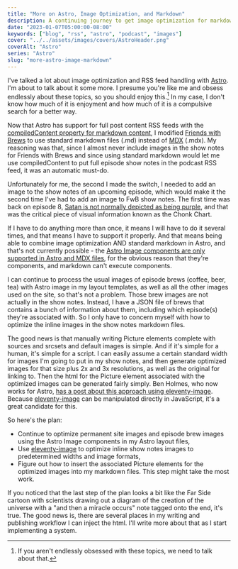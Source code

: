 ```yaml
---
title: "More on Astro, Image Optimization, and Markdown"
description: A continuing journey to get image optimization for markdown files with Astro.
date: "2023-01-07T05:00:00-08:00"
keywords: ["blog", "rss", "astro", "podcast", "images"]
cover: "../../assets/images/covers/AstroHeader.png"
coverAlt: "Astro"
series: "Astro"
slug: "more-astro-image-markdown"
---
```


I've talked a lot about image optimization and RSS feed handling with [Astro](https://astro.build/). I'm about to talk about it some more. I presume you're like me and obsess endlessly about these topics, so you should enjoy this.[^1] In my case, I don't know how much of it is enjoyment and how much of it is a compulsive search for a better way.

Now that Astro has support for full post content RSS feeds with the [compiledContent property for markdown content](https://docs.astro.build/en/guides/rss/#including-full-post-content), I modified [Friends with Brews](https://friendswithbrews.com) to use standard markdown files (.md) instead of [MDX](https://mdxjs.com) (.mdx). My reasoning was that, since I almost never include images in the show notes for Friends with Brews and since using standard markdown would let me use compiledContent to put full episode show notes in the podcast RSS feed, it was an automatic must-do.

Unfortunately for me, the second I made the switch, I needed to add an image to the show notes of an upcoming episode, which would make it the second time I've had to add an image to FwB show notes. The first time was back on episode 8, [Satan is not normally depicted as being purple](https://friendswithbrews.com/8/), and that was the critical piece of visual information known as the Chonk Chart.

If I have to do anything more than once, it means I will have to do it several times, and that means I have to support it properly. And that means being able to combine image optimization AND standard markdown in Astro, and that's not currently possible - the [Astro Image components are only supported in Astro and MDX files](https://docs.astro.build/en/guides/images/#astros-image-integration), for the obvious reason that they're components, and markdown can't execute components.

I can continue to process the usual images of episode brews (coffee, beer, tea) with Astro image in my layout templates, as well as all the other images used on the site, so that's not a problem. Those brew images are not actually in the show notes. Instead, I have a JSON file of brews that contains a bunch of information about them, including which episode(s) they're associated with. So I only have to concern myself with how to optimize the inline images in the show notes markdown files.

The good news is that manually writing Picture elements complete with sources and srcsets and default images is simple. And if it's simple for a human, it's simple for a script. I can easily assume a certain standard width for images I'm going to put in my show notes, and then generate optimized images for that size plus 2x and 3x resolutions, as well as the original for linking to. Then the html for the Picture element associated with the optimized images can be generated fairly simply. Ben Holmes, who now works for Astro, [has a post about this approach using eleventy-image](https://bholmes.dev/blog/picture-perfect-image-optimization/). Because [eleventy-image](https://www.11ty.dev/docs/plugins/image/) can be manipulated directly in JavaScript, it's a great candidate for this.

So here's the plan:

- Continue to optimize permanent site images and episode brew images using the Astro Image components in my Astro layout files,
- Use [eleventy-image](https://www.11ty.dev/docs/plugins/image/) to optimize inline show notes images to predetermined widths and image formats,
- Figure out how to insert the associated Picture elements for the optimized images into my markdown files. This step might take the most work.

If you noticed that the last step of the plan looks a bit like the Far Side cartoon with scientists drawing out a diagram of the creation of the universe with a "and then a miracle occurs" note tagged onto the end, it's true. The good news is, there are several places in my writing and publishing workflow I can inject the html. I'll write more about that as I start implementing a system.

[^1]: If you aren't endlessly obsessed with these topics, we need to talk about that.
